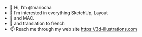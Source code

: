 - 👋 Hi, I’m @mariocha
- 👀 I’m interested in everything SketchUp, Layout
- 🌱 and MAC.
- 💞️ and translation to french
- 📫 Reach me through my web site https://3d-illustrations.com

<!---
mariocha/mariocha is a ✨ special ✨ repository because its `README.md` (this file) appears on your GitHub profile.
You can click the Preview link to take a look at your changes.
--->
